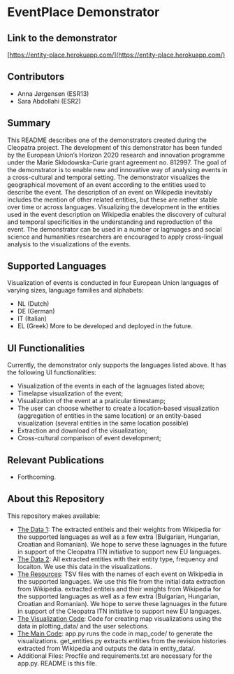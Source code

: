 # EventPlace Demonstrator

## Link to the demonstrator
[https://entity-place.herokuapp.com/](https://entity-place.herokuapp.com/)

## Contributors
- Anna Jørgensen (ESR13)
- Sara Abdollahi (ESR2)

## Summary
This README describes one of the demonstrators created during the Cleopatra project. The development of this demonstrator has been funded by the European Union’s Horizon 2020 research and innovation programme under the Marie Skłodowska-Curie grant agreement no. 812997.
The goal of the demonstrator is to enable new and innovative way of analysing events in a cross-cultural and temporal setting. The demonstrator visualizes the geographical movement of an event according to the entities used to describe the event. 
The description of an event on Wikipedia inevitably includes the mention of other related entities, but these are nether stable over time or across languages. Visualizing the development in the entities used in the event description on Wikipedia enables the discovery of cultural and temporal specificities in the understanding and reproduction of the event. 
The demonstrator can be used in a number or lagnuages and social science and humanities researchers are encouraged to apply cross-lingual analysis to the visualizations of the events. 

## Supported Languages
Visualization of events is conducted in four European Union languages of varying sizes, language families and alphabets: 
- NL (Dutch)
- DE (German)
- IT (Italian)
- EL (Greek)
More to be developed and deployed in the future.

## UI Functionalities
Currently, the demonstrator only supports the languages listed above.
It has the following UI functionalities:
- Visualization of the events in each of the lagnuages listed above;
- Timelapse visualization of the event;
- Visualization of the event at a praticular timestamp; 
- The user can choose whether to create a location-based visualization (aggregation of entities in the same location) or an entity-based visualization (several entities in the same location possible)
- Extraction and download of the visualization;
- Cross-cultural comparison of event development;

## Relevant Publications
- Forthcoming. 

## About this Repository

This repository makes available:
- [The Data 1](entity_data/): The extracted entiteis and their weights from Wikipedia for the supported languages as well as a few extra (Bulgarian, Hungarian, Croatian and Romanian). We hope to serve these lagnuages in the future in support of the Cleopatra ITN initiative to support new EU languages.
- [The Data 2](plotting_data/): All extracted entities with their entity type, frequency and locaiton. We use this data in the visualizations.
- [The Resources](resources/): TSV files with the names of each event on Wikipedia in the supported languages. We use this file from the initial data extraction from Wikipedia. extracted entiteis and their weights from Wikipedia for the supported languages as well as a few extra (Bulgarian, Hungarian, Croatian and Romanian). We hope to serve these lagnuages in the future in support of the Cleopatra ITN initiative to support new EU languages.
- [The Visualization Code](map_code/): Code for creating map visualizations using the data in plotting_data/ and the user selections.
- [The Main Code](.): app.py runs the code in map_code/ to generate the visualizations.
get_entities.py extracts entities from the revision histories extracted from Wikipedia and outputs the data in entity_data/.
- Additional Files: Procfile and requirements.txt are necessary for the app.py. README is this file.